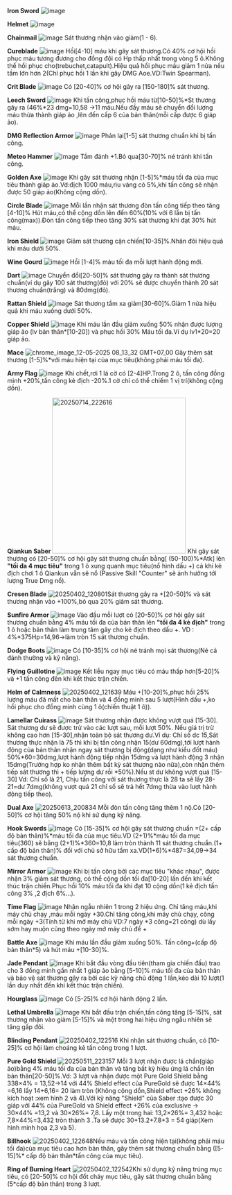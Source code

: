 **Iron Sword**
![image](https://github.com/user-attachments/assets/ca5b2bf7-e00c-44dd-bcf3-7dd5027f77ab)


 **Helmet**
![image](https://github.com/user-attachments/assets/586878a8-dcea-46ed-a49a-5ebc92ca3072)


**Chainmail**
![image](https://github.com/user-attachments/assets/3f290778-d95f-4402-9843-e8934ce83550)   Sát thương nhận vào giảm(1 - 6).


**Cureblade**
![image](https://github.com/user-attachments/assets/8d4a91f7-68af-406f-8466-599c7bd36a04)  Hồi[4-10] máu khi gây sát thương.Có 40% cơ hội hồi phục máu tương đương cho đồng đội có Hp thấp nhất trong vòng 5 ô.Không thể hồi phục cho(trebuchet,catapult).Hiệu quả hồi phục máu giảm 1 nửa nếu tầm lớn hơn 2(Chỉ phục hồi 1 lần khi gây DMG Aoe.VD:Twin Spearman).


**Crit Blade**
![image](https://github.com/user-attachments/assets/5e0693fe-f0f9-41cf-a6d8-639daaf7b309)  Có [20-40]% cơ hội gây ra  [150-180]% sát thương.


**Leech Sword**
![image](https://github.com/user-attachments/assets/a45a86e7-8355-4995-9781-c96c4effdf6f)  Khi tấn công,phục hồi máu từ[10-50]%*St thương gây ra (46%*23 dmg=10,58 ->11 máu.Nếu đầy máu sẽ chuyển đổi lượng máu thừa thành giáp ảo ,lên đến cấp 6 của bản thân(mỗi cấp được 6 giáp ảo).


**DMG Reflection Armor**
![image](https://github.com/user-attachments/assets/c45daafa-3516-4280-be64-885dac71062d)  Phản lại[1-5] sát thương chuẩn khi bị tấn công.


**Meteo Hammer**
![image](https://github.com/user-attachments/assets/9a8b7eed-49d2-4522-92e0-f503c35cb568)  Tầm đánh +1.Bỏ qua[30-70]% né tránh khi tấn công.


**Golden Axe**
![image](https://github.com/user-attachments/assets/57dbfeb7-4b74-4700-9c5a-d771208d2509)  Khi gây sát thương nhận [1-5]%*máu tối đa của mục tiêu thành giáp ảo.Vd:địch 1000 máu,rìu vàng có 5%,khi tấn công sẽ nhận được 50 giáp ảo(Không cộng dồn).


**Circle Blade**
![image](https://github.com/user-attachments/assets/e0f0d0ab-fd26-48a2-a982-696314d7c71b)  Mỗi lần nhận sát thương đòn tấn công tiếp theo tăng [4-10]% Hút máu,có thể cộng dồn lên đến 60%(10% với 6 lần bị tấn công(max)).Đòn tấn công tiếp theo tăng 30% sát thương khi đạt 30% hút máu.


**Iron Shield**
![image](https://github.com/user-attachments/assets/72076ba1-43a4-48fc-9c2b-bdefc2f3cce6)  Giảm sát thương cận chiến[10-35]%.Nhân đôi hiệu quả khi máu dưới 50%.


**Wine Gourd**
![image](https://github.com/user-attachments/assets/26db7487-4584-44d1-88c3-d0dae3041ce1)  Hồi [1-4]% máu tối đa mỗi lượt hành động mới.


**Dart**
![image](https://github.com/user-attachments/assets/5ca20953-80b0-42eb-abbb-9affd638768f)  Chuyển đổi[20-50]% sát thương gây ra thành sát thương chuẩn(ví dụ gây 100 sát thương(đỏ) với 20% sẽ được chuyển thành 20 sát thương chuẩn(trắng) và 80dmg(đỏ).


**Rattan Shield**
![image](https://github.com/user-attachments/assets/f80f20ae-2b93-4d50-843e-dfc10f9f443f)  Sát thương tầm xa giảm[30-60]%.Giảm 1 nửa hiệu quả khi máu xuống dưới 50%.

**Copper Shield**
 ![image](https://github.com/user-attachments/assets/ed985a10-04da-4030-9a4c-3082856c0238)  Khi máu lần đầu giảm xuống 50% nhận được lượng giáp ảo (lv bản thân*[10-20]) và phục hồi 30% Máu tối đa.Ví dụ lv1*20=20 giáp ảo.


**Mace**
![chrome_image_12-05-2025 08_13_32 GMT+07_00](https://github.com/user-attachments/assets/60479e05-84e6-4311-bd6b-392765d2e2e8) Gây thêm sát thương [1-5]%*với máu hiện tại của mục tiêu(không phải máu tối đa).


**Army Flag**
![image](https://github.com/user-attachments/assets/3a933eb4-87a5-47e8-9019-072b2a43e740)  Khi chết,rơi 1 lá cờ có [2-4]HP.Trong 2 ô, tấn công đồng minh +20%,tấn công kẻ địch -20%.1 cờ chỉ có thể chiếm 1 vị trí(không cộng dồn).


**Qiankun Saber**
<img width="308" height="359" alt="20250714_222616" src="https://github.com/user-attachments/assets/57abbeb1-94bc-4224-bc27-09469c53b98e" /> Khi gây sát thương có [20-50]% cơ hội gây sát thương chuẩn bằng[ (50-100)%*Atk] lên **"tối đa 4 mục tiêu"** trong 1 ô xung quanh mục tiêu(nổ hình dấu +) cả khi kẻ địch chơi 1 ô Qiankun vẫn sẽ nổ (Passive Skill "Counter" sẽ ảnh hưởng tới lượng True Dmg nổ).


**Cresen Blade**
![20250402_120801](https://github.com/user-attachments/assets/f0ecc194-7732-4b8a-b8a8-5564815bdc96)Sát thương gây ra +[20-50]% và sát thương nhận vào +100%,bỏ qua 20% giảm sát thương.


**Sunfire Armor**
![image](https://github.com/user-attachments/assets/99f1ed7e-8cbf-4c05-9060-05a94fcd71df)  Vào đầu mỗi lượt có [20-50]% cơ hội gây sát thương chuẩn bằng 4% máu tối đa của bản thân lên **"tối đa 4 kẻ địch"** trong 1 ô hoặc bản thân làm trung tâm gây cho kẻ địch theo dấu +. VD : 4%*375Hp=14,96->làm tròn 15 sát thương chuẩn.

**Dodge Boots**
![image](https://github.com/user-attachments/assets/47675273-bee0-4950-b9ac-9cdb7aee50af)  Có [10-35]% cơ hội né tránh mọi sát thương(Né cả đánh thường và kỹ năng).


**Flying Guillotine**
![image](https://github.com/user-attachments/assets/61605c33-d772-4fe3-97b3-a41fd9c4975a)  Kết liễu ngay mục tiêu có máu thấp hơn[5-20]% và +1 tấn công đến khi kết thúc trận chiến.


**Helm of Calmness**
![20250402_121639](https://github.com/user-attachments/assets/135dc673-e663-49d7-933c-90a55f8f12b5) Máu +[10-20]%,phục hồi 25% lượng máu đã mất cho bản thân và 4 đồng minh sau 5 lượt(Hình dấu +,ko hồi phục cho đồng minh cùng 1 ô(chiến thuật 1 ô)).


**Lamellar Cuirass**
![image](https://github.com/user-attachments/assets/00e9b8f4-50a7-4ff4-8fe7-1674f3642314) Sát thương nhận được không vượt quá [15-30]. Sát thương dư sẽ được trừ vào các lượt sau, mỗi lượt 50%. Nếu giá trị trừ không cao hơn [15-30],nhận toàn bộ sát thương dư.Ví dụ: Chỉ số dc 15,Sát thương thực nhận là 75 thì khi bị tấn công nhận 15(dư 60dmg),tới lượt hành động của bản thân nhận ngay sát thương bị động(dạng như kiểu đốt máu) 50%*60=30dmg,lượt hành động tiếp nhận 15dmg và lượt hành động 3 nhận 15dmg(Trường hợp ko nhận thêm bất kỳ sát thương nào nữa),còn nhận thêm tiếp sát thương thì + tiếp lượng dư rồi *50%).Nếu st dư không vượt quá [15-30] Vd: Chỉ số là 21, Chịu tấn công với sát thương thực là 28 ta sẽ lấy 28-21=dư 7dmg(không vượt quá 21 chỉ số sẽ trả hết 7dmg thừa vào lượt hành động tiếp theo).


**Dual Axe**
![20250613_200834](https://github.com/user-attachments/assets/9d401e59-f530-4392-be56-5bd591349691) Mỗi đòn tấn công tăng thêm 1 nộ.Có [20-50]% cơ hội tăng 50% nộ khi sử dụng kỹ năng.


**Hook Swords**
![image](https://github.com/user-attachments/assets/019c9285-b76f-4f0e-933c-591d897345d2)  Có [15-35]% cơ hội gây sát thương chuẩn =(2+ cấp độ bản thân)%*máu tối đa của mục tiêu.VD (2+1)%*máu tối đa mục tiêu(360) sẽ bằng (2+1)%*360=10,8 làm tròn thành 11 sát thương chuẩn.(1+ cấp độ bản thân)% đối với chủ sở hữu tầm xa.VD(1+6)%*487=34,09->34 sát thương chuẩn.


**Mirror Armor**
![image](https://github.com/user-attachments/assets/d5744405-e43e-4383-bcc1-3b8f6a06af57)  Khi bị tấn công bởi các mục tiêu "khác nhau", được nhận 3% giảm sát thương, có thể cộng dồn tối đa[10-20] lần đến khi kết thúc trận chiến.Phục hồi 10% máu tối đa khi đạt 10 cộng dồn(1 kẻ địch tấn công 3% ,2 địch 6%...).


**Time Flag**
![image](https://github.com/user-attachments/assets/2d33a388-c257-4b68-8102-9f84a02e2528) Nhận ngẫu nhiên 1 trong 2 hiệu ứng. Chỉ tăng máu,khi máy chủ chạy ,máu mỗi ngày +30.Chỉ tăng công,khi máy chủ chạy, công mỗi ngày +3(Tính từ khi mở máy chủ VD:7 ngày *3 công=21 công) dù lấy sớm hay muộn cũng theo ngày mở máy chủ để +


**Battle Axe**
![image](https://github.com/user-attachments/assets/eab05542-ead6-4ef8-8f73-b23e26cccd7f)  Khi máu lần đầu giảm xuống 50%. Tấn công+(cấp độ bản thân*5) và hút máu +[10-30]%.


**Jade Pendant**
![image](https://github.com/user-attachments/assets/e19def8b-49b9-4472-9d69-e43fdd044748)  Khi bắt đầu vòng đầu tiên(tham gia chiến đấu) trao cho 3 đồng minh gần nhất 1 giáp ảo bằng [5-10]% máu tối đa của bản thân và bảo vệ sát thương gây ra bởi các kỹ năng chủ động 1 lần,kéo dài 10 lượt(1 lần duy nhất đến khi kết thúc trận chiến).


**Hourglass**
![image](https://github.com/user-attachments/assets/cd790aef-c7f8-4212-9fc1-ebdaca33c90e)  Có [5-25]% cơ hội hành động 2 lần.


**Lethal Umbrella**
![image](https://github.com/user-attachments/assets/8e0f9e16-f329-4b6e-845a-91785f370e1b)  Khi bắt đầu trận chiến,tấn công tăng [5-15]%, sát thương nhận vào giảm [5-15]% và một trong hai hiệu ứng ngẫu nhiên sẽ tăng gấp đôi.


**Blinding Pendant**
![20250402_122516](https://github.com/user-attachments/assets/b1790500-6800-48d7-8579-7a854ad9f464) Khi nhận sát thương chuẩn, có [10-25]% cơ hội làm choáng kẻ tấn công trong 1 lượt.


**Pure Gold Shield**
![20250511_223157](https://github.com/user-attachments/assets/8c20b2b3-ae07-4536-974b-d18ae0ae2793)
Mỗi 3 lượt nhận được lá chắn(giáp ảo)bằng 4% máu tối đa của bản thân và tăng bất kỳ hiệu ứng lá chắn lên bản thân[20-50]%.Vd: 3 lượt và nhận được một Pure Gold Shield bằng 338×4% = 13,52->14 với 44% Shield effect của PureGold  sẽ được 14×44% =6,16 lấy 14+6,16= 20 làm tròn (Không cộng dồn,Shield effect +26% không kích hoạt :xem hình 2 và 4).Với kỹ năng "Shield" của Saber :tạo được 30 giáp với 44% của PureGold và Shield effect +26% của exclusive -> 30×44% =13,2 và 30×26%= 7,8. Lấy một trong hai: 13,2×26%= 3,432 hoặc 7,8×44%=3,432 tròn thành 3 .Ta sẽ được 30+13.2+7.8+3 = 54 giáp(Xem hình minh họa 2,3 và 5).


**Billhook**
![20250402_122648](https://github.com/user-attachments/assets/f3eae7a0-1204-43ef-88eb-7ef1ce13368c)Nếu máu và tấn công hiện tại(không phải máu tối đa)của mục tiêu cao hơn bản thân, gây thêm sát thương chuẩn bằng ([5-15]%* cấp độ bản thân*tấn công của mục tiêu).


**Ring of Burning Heart**
![20250402_122542](https://github.com/user-attachments/assets/e7e1c9a4-4b9f-41ef-bb89-f72680088f8d)Khi sử dụng kỹ năng trúng mục tiêu, có [20-50]% cơ hội đốt cháy mục tiêu, gây sát thương chuẩn bằng (5*cấp độ bản thân) trong 3 lượt.
